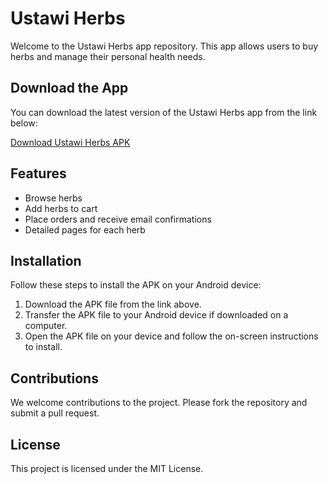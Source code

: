 # Ustawi Herbs

Welcome to the Ustawi Herbs app repository. This app allows users to buy herbs and manage their personal health needs.

## Download the App

You can download the latest version of the Ustawi Herbs app from the link below:

[Download Ustawi Herbs APK](https://github.com/mutheejj/UstawiHerbs/raw/refs/heads/main/Ustawi.apk)

## Features

- Browse herbs
- Add herbs to cart
- Place orders and receive email confirmations
- Detailed pages for each herb

## Installation

Follow these steps to install the APK on your Android device:

1. Download the APK file from the link above.
2. Transfer the APK file to your Android device if downloaded on a computer.
3. Open the APK file on your device and follow the on-screen instructions to install.

## Contributions

We welcome contributions to the project. Please fork the repository and submit a pull request.

## License

This project is licensed under the MIT License.
